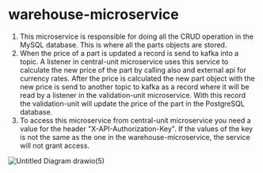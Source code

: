 # warehouse-microservice
1. This microservice is responsible for doing all the CRUD operation in the MySQL database. This is where all the parts objects are stored.
2. When the price of a part is updated a record is send to kafka into a topic. A listener in central-unit microservice uses this service to 
   calculate the new price of the part by calling also and external api for currency rates. After the price is calculated the new part object
   with the new price is send to another topic to kafka as a record where it will be read by a listener in the validation-unit microservice.
   With this record the validation-unit will update the price of the part in the PostgreSQL database.
3. To access this microservice from central-unit microservice you need a value for the header "X-API-Authorization-Key". If the values of the
   key is not the same as the one in the warehouse-microservice, the service will not grant access.
   
   
![Untitled Diagram drawio(5)](https://user-images.githubusercontent.com/58910040/168304410-6ab98b08-ebc0-4e6c-a21c-0d70b9375420.png)
